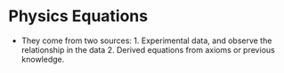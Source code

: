 # Physics Equations

- They come from two sources:
	  1. Experimental data, and observe the relationship in the data
	  2. Derived equations from axioms or previous knowledge.

